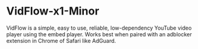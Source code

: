 # VidFlow-x1-Minor
VidFlow is a simple, easy to use, reliable, low-dependency YouTube video player using the embed player. Works best when paired with an adblocker extension in Chrome of Safari like AdGuard.
